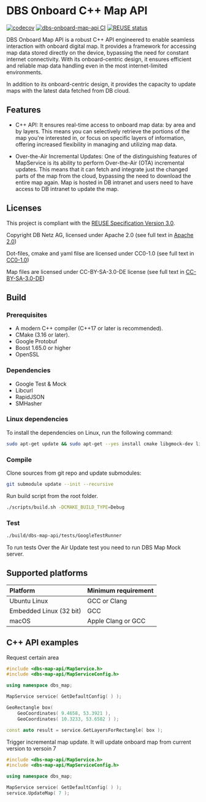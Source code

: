 <!--
 ~ SPDX-FileCopyrightText: Copyright DB Netz AG
 ~ SPDX-License-Identifier: CC0-1.0
 -->

# DBS Onboard C++ Map API

[![codecov](https://codecov.io/github/DSD-DBS/dbs-onboard-map-api/branch/main/graph/badge.svg?token=fefCH21TRD)](https://codecov.io/github/DSD-DBS/dbs-onboard-map-api)
[![dbs-onboard-map-api CI](https://github.com/DSD-DBS/dbs-onboard-map-api/actions/workflows/ci.yml/badge.svg)](https://github.com/DSD-DBS/dbs-onboard-map-api/actions/workflows/ci.yml)
[![REUSE status](https://api.reuse.software/badge/github.com/DSD-DBS/dbs-onboard-map-api)](https://api.reuse.software/info/github.com/DSD-DBS/dbs-onboard-map-api)

DBS Onboard Map API is a robust C++ API engineered to enable seamless interaction with onboard digital map. It provides a framework for accessing map data stored directly on the device, bypassing the need for constant internet connectivity. With its onboard-centric design, it ensures efficient and reliable map data handling even in the most internet-limited environments.

In addition to its onboard-centric design, it provides the capacity to update maps with the latest data fetched from DB cloud.

## Features
* C++ API: It ensures real-time access to onboard map data: by area and by layers. This means you can selectively retrieve the portions of the map you're interested in, or focus on specific layers of information, offering increased flexibility in managing and utilizing map data.

* Over-the-Air Incremental Updates: One of the distinguishing features of MapService is its ability to perform Over-the-Air (OTA) incremental updates. This means that it can fetch and integrate just the changed parts of the map from the cloud, bypassing the need to download the entire map again. Map is hosted in DB intranet and users need to have access to DB intranet to update the map.

## Licenses
This project is compliant with the <a href="https://git.fsfe.org/reuse/docs/src/commit/d173a27231a36e1a2a3af07421f5e557ae0fec46/spec.md" target="_blank">REUSE Specification Version 3.0</a>.

Copyright DB Netz AG, licensed under Apache 2.0 (see full text in <a href="https://github.com/DSD-DBS/dbs-onboard-map-api/blob/main/LICENSE" target="_blank"> Apache 2.0</a>)

Dot-files, cmake and yaml filse are licensed under CC0-1.0 (see full text in
 <a href="https://github.com/DSD-DBS/dbs-onboard-map-api/blob/main/LICENSES/CC0-1.0.txt" target="_blank">CC0-1.0</a>)

 Map files are licensed under CC-BY-SA-3.0-DE license (see full text in  <a href="https://github.com/DSD-DBS/dbs-onboard-map-api/blob/main/LICENSES/CC-BY-SA-3.0-DE.txt" target="_blank">CC-BY-SA-3.0-DE</a>)

## Build

### Prerequisites
* A modern C++ compiler (C++17 or later is recommended).
* CMake (3.16 or later).
* Google Protobuf
* Boost 1.65.0 or higher
* OpenSSL

### Dependencies
* Google Test & Mock
* Libcurl
* RapidJSON
* SMHasher

### Linux dependencies
To install the dependencies on Linux, run the following command:
```bash
sudo apt-get update && sudo apt-get --yes install cmake libgmock-dev libgtest-dev rapidjson-dev libcurl4-openssl-dev protobuf-compiler libprotobuf-dev libboost-all-dev -y --no-install-recommends --fix-missing
```

### Compile
Clone sources from git repo and update submodules:
```bash
git submodule update --init --recursive
```

Run build script from the root folder.
```bash
./scripts/build.sh -DCMAKE_BUILD_TYPE=Debug
```

### Test
```bash
./build/dbs-map-api/tests/GoogleTestRunner
```
To run tests Over the Air Update test you need to run DBS Map Mock server.

## Supported platforms
| Platform                   | Minimum requirement     |
| :------------------------- | :---------------------- |
| Ubuntu Linux               | GCC or Clang            |
| Embedded Linux (32 bit)    | GCC                     |
| macOS                      | Apple Clang or GCC      |

## C++ API examples
Request certain area

```cpp
#include <dbs-map-api/MapService.h>
#include <dbs-map-api/MapServiceConfig.h>

using namespace dbs_map;

MapService service( GetDefaultConfig( ) );

GeoRectangle box(
    GeoCoordinates( 9.4658, 53.3921 ),
    GeoCoordinates( 10.3233, 53.6582 ) );

const auto result = service.GetLayersForRectangle( box );
```

Trigger incremental map update. It will update onboard map from current version to versoin 7

```cpp
#include <dbs-map-api/MapService.h>
#include <dbs-map-api/MapServiceConfig.h>

using namespace dbs_map;

MapService service( GetDefaultConfig( ) );
service.UpdateMap( 7 );
```
